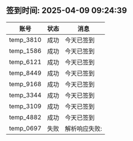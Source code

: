 ## 签到时间: 2025-04-09 09:24:39

| 账号 | 状态 | 消息 |
|------|------|------|
| temp_3810 | 成功 | 今天已签到 |
| temp_1586 | 成功 | 今天已签到 |
| temp_6121 | 成功 | 今天已签到 |
| temp_8449 | 成功 | 今天已签到 |
| temp_9168 | 成功 | 今天已签到 |
| temp_3344 | 成功 | 今天已签到 |
| temp_3109 | 成功 | 今天已签到 |
| temp_4882 | 成功 | 今天已签到 |
| temp_0697 | 失败 | 解析响应失败:  
<!DOCTYPE html>
<!--[if lt IE 7]> <html class="n... |
| temp_7383 | 成功 | 今天已签到 |
| temp_8242 | 成功 | 今天已签到 |
| temp_9342 | 成功 | 今天已签到 |
| temp_0156 | 成功 | 今天已签到 |
| temp_3027 | 成功 | 今天已签到 |
| temp_1842 | 成功 | 今天已签到 |
| temp_9656 | 成功 | 今天已签到 |
| temp_4357 | 成功 | 今天已签到 |
| temp_7340 | 成功 | 今天已签到 |
| temp_8130 | 成功 | 今天已签到 |
| temp_5206 | 成功 | 今天已签到 |
| temp_9370 | 成功 | 今天已签到 |
| temp_7831 | 成功 | 今天已签到 |
| temp_5808 | 成功 | 今天已签到 |
| temp_1263 | 成功 | 今天已签到 |
| temp_3194 | 成功 | 今天已签到 |
| temp_1772 | 成功 | 今天已签到 |
| temp_5049 | 成功 | 今天已签到 |
| temp_0839 | 成功 | 今天已签到 |
| temp_3248 | 成功 | 今天已签到 |
| temp_4250 | 成功 | 今天已签到 |
| temp_8725 | 成功 | 签到成功，获得奖励 $50.00 |
| temp_4813 | 成功 | 今天已签到 |
| temp_6033 | 成功 | 今天已签到 |
| temp_1165 | 成功 | 今天已签到 |
| temp_4806 | 成功 | 今天已签到 |
| temp_9069 | 成功 | 今天已签到 |
| temp_3602 | 成功 | 今天已签到 |
| temp_2986 | 成功 | 今天已签到 |
| temp_1711 | 成功 | 今天已签到 |
| temp_8290 | 成功 | 今天已签到 |
| temp_6122 | 成功 | 今天已签到 |
| temp_2454 | 成功 | 今天已签到 |
| temp_6423 | 成功 | 今天已签到 |
| temp_8186 | 成功 | 今天已签到 |
| temp_7333 | 成功 | 今天已签到 |
| temp_0308 | 成功 | 今天已签到 |
| temp_6343 | 成功 | 今天已签到 |
| temp_3117 | 失败 | 解析响应失败:  
<!DOCTYPE html>
<!--[if lt IE 7]> <html class="n... |
| temp_7117 | 成功 | 今天已签到 |
| temp_4730 | 成功 | 今天已签到 |
| temp_2591 | 成功 | 今天已签到 |
| temp_2393 | 成功 | 今天已签到 |
| temp_2724 | 成功 | 今天已签到 |
| temp_8192 | 成功 | 今天已签到 |
| temp_0200 | 成功 | 今天已签到 |
| temp_4371 | 成功 | 今天已签到 |

- 总计: 56 个账号
- 成功: 54 个
- 失败: 2 个
- 成功率: 96.4%
